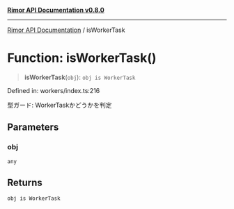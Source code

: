 [**Rimor API Documentation v0.8.0**](../README.md)

***

[Rimor API Documentation](../globals.md) / isWorkerTask

# Function: isWorkerTask()

> **isWorkerTask**(`obj`): `obj is WorkerTask`

Defined in: workers/index.ts:216

型ガード: WorkerTaskかどうかを判定

## Parameters

### obj

`any`

## Returns

`obj is WorkerTask`
